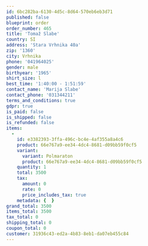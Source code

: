 ```yaml
---
id: 6bc282ba-6130-4d5c-8d64-570eb6eb3d71
published: false
blueprint: order
order_number: 465
title: 'Tomaž Slabe'
country: SI
address: 'Stara Vrhnika 40a'
zip: '1360'
city: Vrhnika
phone: '041964025'
gender: male
birthyear: '1965'
shirt_size: l
best_time: '1:40:00 - 1:51:59'
contact_name: 'Marija Slabe'
contact_phone: '031344211'
terms_and_conditions: true
gdpr: true
is_paid: false
is_shipped: false
is_refunded: false
items:
  -
    id: e3382393-3ffa-496c-bc4e-4af355a8a4c6
    product: 66e767a9-ee34-4dc4-8681-d09bb59f0cf5
    variant:
      variant: Polmaraton
      product: 66e767a9-ee34-4dc4-8681-d09bb59f0cf5
    quantity: 1
    total: 3500
    tax:
      amount: 0
      rate: 0
      price_includes_tax: true
    metadata: {  }
grand_total: 3500
items_total: 3500
tax_total: 0
shipping_total: 0
coupon_total: 0
customer: 31936c43-ed2a-4b83-8eb1-da07eb455c84
---
```

